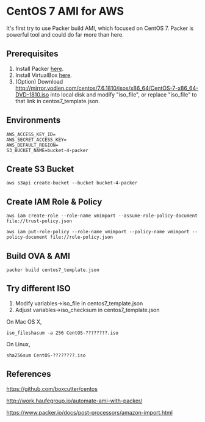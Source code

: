 # CentOS 7 AMI for AWS

It's first try to use Packer build AMI, which focused on CentOS 7. Packer is powerful tool and could do far more than here.

## Prerequisites

1. Install Packer [here][e4cf82c3].
2. Install VirtualBox [here][480dd043].
3. (Option) Download http://mirror.vodien.com/centos/7.6.1810/isos/x86_64/CentOS-7-x86_64-DVD-1810.iso into local disk and modify "iso_file", or replace "iso_file" to that link in centos7_template.json. 

  [e4cf82c3]: https://www.packer.io/intro/getting-started/install.html "here"
  [480dd043]: https://www.virtualbox.org/ "here"

## Environments

```
AWS_ACCESS_KEY_ID=
AWS_SECRET_ACCESS_KEY=
AWS_DEFAULT_REGION=
S3_BUCKET_NAME=bucket-4-packer
```
## Create S3 Bucket
```
aws s3api create-bucket --bucket bucket-4-packer
```

## Create IAM Role & Policy
```
aws iam create-role --role-name vmimport --assume-role-policy-document file://trust-policy.json

aws iam put-role-policy --role-name vmimport --policy-name vmimport --policy-document file://role-policy.json
```


## Build OVA & AMI
```
packer build centos7_template.json
```


## Try different ISO

1. Modify variables->iso_file in centos7_template.json
2. Adjust variables->iso_checksum in centos7_template.json

On Mac OS X,
```
iso_fileshasum -a 256 CentOS-????????.iso
```

On Linux,
```
sha256sum CentOS-????????.iso
```

## References
https://github.com/boxcutter/centos

http://work.haufegroup.io/automate-ami-with-packer/

https://www.packer.io/docs/post-processors/amazon-import.html
